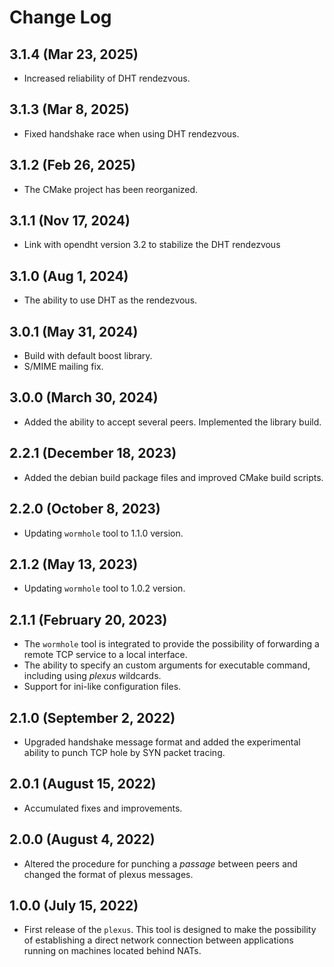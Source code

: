 # Change Log

## 3.1.4 (Mar 23, 2025)

- Increased reliability of DHT rendezvous.

## 3.1.3 (Mar 8, 2025)

- Fixed handshake race when using DHT rendezvous.

## 3.1.2 (Feb 26, 2025)

- The CMake project has been reorganized.

## 3.1.1 (Nov 17, 2024)

- Link with opendht version 3.2 to stabilize the DHT rendezvous

## 3.1.0 (Aug 1, 2024)

- The ability to use DHT as the rendezvous.

## 3.0.1 (May 31, 2024)

- Build with default boost library.
- S/MIME mailing fix.

## 3.0.0 (March 30, 2024)

- Added the ability to accept several peers. Implemented the library build.

## 2.2.1 (December 18, 2023)

- Added the debian build package files and improved CMake build scripts.

## 2.2.0 (October 8, 2023)

- Updating `wormhole` tool to 1.1.0 version.

## 2.1.2 (May 13, 2023)

- Updating `wormhole` tool to 1.0.2 version.

## 2.1.1 (February 20, 2023)

- The `wormhole` tool is integrated to provide the possibility of forwarding a remote TCP service to a local interface.
- The ability to specify an custom arguments for executable command, including using *plexus* wildcards.
- Support for ini-like configuration files.

## 2.1.0 (September 2, 2022)

- Upgraded handshake message format and added the experimental ability to punch TCP hole by SYN packet tracing.

## 2.0.1 (August 15, 2022)

- Accumulated fixes and improvements.

## 2.0.0 (August 4, 2022)

- Altered the procedure for punching a *passage* between peers and changed the format of plexus messages.

## 1.0.0 (July 15, 2022)

- First release of the `plexus`. This tool is designed to make the possibility of establishing a direct network connection between applications running on machines located behind NATs.
